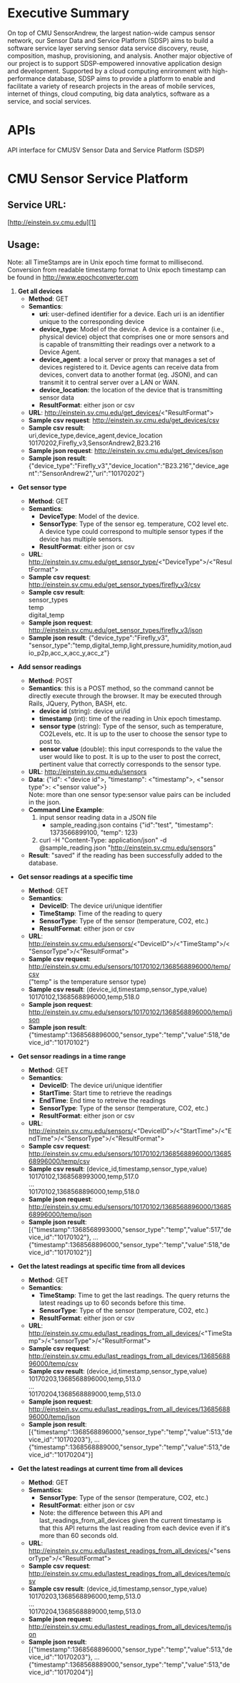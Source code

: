 Executive Summary
=================
On top of CMU SensorAndrew, the largest nation-wide campus sensor network, our Sensor Data and Service Platform (SDSP) 
aims to build a software service layer serving sensor data service discovery, reuse, composition, mashup, provisioning, and 
analysis. Another major objective of our project is to support SDSP-empowered innovative application design and 
development. Supported by a cloud computing enrironment with high-performance database, SDSP aims to provide a platform 
to enable and facilitate a variety of research projects in the areas of mobile services, internet of things, 
cloud computing, big data analytics, software as a service, and social services.

APIs
====
API interface for CMUSV Sensor Data and Service Platform (SDSP)

CMU Sensor Service Platform
===========================

Service URL:
--------

[http://einstein.sv.cmu.edu][1]

Usage:
------

Note: all TimeStamps are in Unix epoch time format to millisecond. Conversion from readable timestamp format to Unix epoch timestamp can be found in http://www.epochconverter.com

1. **Get all devices**
    - **Method**: GET
    - **Semantics**:
        - **uri**: user-defined identifier for a device. Each uri is an identifier unique to the corresponding device
        - **device_type**: Model of the device. A device is a container (i.e., physical device) object that comprises one or more sensors and is capable of transmitting their readings over a network to a Device Agent.
        - **device_agent**: a local server or proxy that manages a set of devices registered to it. Device agents can receive data from devices, convert data to another format (eg. JSON), and can transmit it to central server over a LAN or WAN. 
        - **device_location**: the location of the device that is transmitting sensor data 
        - **ResultFormat**: either json or csv
    - **URL**: http://einstein.sv.cmu.edu/get_devices/<"ResultFormat">
    - **Sample csv request**: http://einstein.sv.cmu.edu/get_devices/csv
    - **Sample csv result**: <br/>
        uri,device_type,device_agent,device_location <br/>
        10170202,Firefly_v3,SensorAndrew2,B23.216
    - **Sample json request**: http://einstein.sv.cmu.edu/get_devices/json
    - **Sample json result**: {"device_type":"Firefly_v3","device_location":"B23.216","device_agent":"SensorAndrew2","uri":"10170202"}

- **Get sensor type**
    - **Method**: GET
    - **Semantics**:        
        - **DeviceType**: Model of the device.
        - **SensorType**: Type of the sensor eg. temperature, CO2 level etc. A device type could correspond to multiple sensor types if the device has multiple sensors.
        - **ResultFormat**: either json or csv
    - **URL**: http://einstein.sv.cmu.edu/get_sensor_type/<"DeviceType">/<"ResultFormat">
    - **Sample csv request**: http://einstein.sv.cmu.edu/get_sensor_types/firefly_v3/csv
    - **Sample csv result**: <br/>
        sensor_types<br/>
        temp<br/>
        digital_temp
    - **Sample json request**: http://einstein.sv.cmu.edu/get_sensor_types/firefly_v3/json        
    - **Sample json result**: {"device_type":"Firefly_v3", "sensor_type":"temp,digital_temp,light,pressure,humidity,motion,audio_p2p,acc_x,acc_y,acc_z"}


- **Add sensor readings**
    - **Method**: POST
    - **Semantics**: this is a POST method, so the command cannot be directly execute through the browser.  It may be executed through Rails, JQuery, Python, BASH, etc.
        - **device id** (string): device uri/id
        - **timestamp** (int): time of the reading in Unix epoch timestamp. 
        - **sensor type** (string): Type of the sensor, such as temperature, CO2Levels, etc. It is up to the user to choose the sensor type to post to.
        - **sensor value** (double): this input corresponds to the value the user would like to post. It is up to the user to post the correct, pertinent value that correctly corresponds to the sensor type.
    - **URL**: http://einstein.sv.cmu.edu/sensors
    - **Data**: {"id": <"device id">, "timestamp": <"timestamp">, <"sensor type">: <"sensor value">} 
        <br/> Note: more than one sensor type:sensor value pairs can be included in the json.   
    - **Command Line Example**: 
        1. input sensor reading data in a JSON file
            - sample_reading.json contains {"id":"test", "timestamp": 1373566899100, "temp": 123}
        2. curl -H "Content-Type: application/json" -d @sample_reading.json "http://einstein.sv.cmu.edu/sensors"
    - **Result**: "saved" if the reading has been successfully added to the database.

- **Get sensor readings at a specific time**
    - **Method**: GET
    - **Semantics**: 
        - **DeviceID**: The device uri/unique identifier
        - **TimeStamp**: Time of the reading to query
        - **SensorType**: Type of the sensor (temperature, CO2, etc.)
        - **ResultFormat**: either json or csv
    - **URL**: http://einstein.sv.cmu.edu/sensors/<"DeviceID">/<"TimeStamp">/<"SensorType">/<"ResultFormat">
    - **Sample csv request**: http://einstein.sv.cmu.edu/sensors/10170102/1368568896000/temp/csv<br/>("temp" is the temperature sensor type)
    - **Sample csv result**: (device_id,timestamp,sensor_type,value) </br>10170102,1368568896000,temp,518.0
    - **Sample json request**: http://einstein.sv.cmu.edu/sensors/10170102/1368568896000/temp/json
    - **Sample json result**: {"timestamp":1368568896000,"sensor_type":"temp","value":518,"device_id":"10170102"}

- **Get sensor readings in a time range**
    - **Method**: GET
    - **Semantics**:
        - **DeviceID**: The device uri/unique identifier
        - **StartTime**: Start time to retrieve the readings
        - **EndTime**: End time to retreive the readings
        - **SensorType**: Type of the sensor (temperature, CO2, etc.)
        - **ResultFormat**: either json or csv
    - **URL**: http://einstein.sv.cmu.edu/sensors/<"DeviceID">/<"StartTime">/<"EndTime">/<"SensorType">/<"ResultFormat">
    - **Sample csv request**: http://einstein.sv.cmu.edu/sensors/10170102/1368568896000/1368568996000/temp/csv
    - **Sample csv result**: (device_id,timestamp,sensor_type,value)<br/>
        10170102,1368568993000,temp,517.0 <br/>
        ... <br/>
        10170102,1368568896000,temp,518.0
    - **Sample json request**: http://einstein.sv.cmu.edu/sensors/10170102/1368568896000/1368568996000/temp/json
    - **Sample json result**: <br/>
        [{"timestamp":1368568993000,"sensor_type":"temp","value":517,"device_id":"10170102"},
        ... <br/>
        {"timestamp":1368568896000,"sensor_type":"temp","value":518,"device_id":"10170102"}]

- **Get the latest readings at specific time from all devices**
    - **Method**: GET
    - **Semantics**:
        - **TimeStamp**: Time to get the last readings. The query returns the latest readings up to 60 seconds before this time.
        - **SensorType**: Type of the sensor (temperature, CO2, etc.)
        - **ResultFormat**: either json or csv
    - **URL**: http://einstein.sv.cmu.edu/last_readings_from_all_devices/<"TimeStamp">/<"sensorType">/<"ResultFormat">
    - **Sample csv request**: http://einstein.sv.cmu.edu/last_readings_from_all_devices/1368568896000/temp/csv
    - **Sample csv result**: (device_id,timestamp,sensor_type,value) </br>
        10170203,1368568896000,temp,513.0 <br/>
        ... <br/>
        10170204,1368568889000,temp,513.0
    - **Sample json request**: http://einstein.sv.cmu.edu/last_readings_from_all_devices/1368568896000/temp/json
    - **Sample json result**: <br/>
        [{"timestamp":1368568896000,"sensor_type":"temp","value":513,"device_id":"10170203"},
        ... <br/>
        {"timestamp":1368568889000,"sensor_type":"temp","value":513,"device_id":"10170204"}]


- **Get the latest readings at current time from all devices**
    - **Method**: GET
    - **Semantics**:
        - **SensorType**: Type of the sensor (temperature, CO2, etc.)
        - **ResultFormat**: either json or csv
        - Note: the difference between this API and last_readings_from_all_devices given the current timestamp is that this API returns the last reading from each device even if it's more than 60 seconds old.
    - **URL**: http://einstein.sv.cmu.edu/lastest_readings_from_all_devices/<"sensorType">/<"ResultFormat">
    - **Sample csv request**: http://einstein.sv.cmu.edu/lastest_readings_from_all_devices/temp/csv     
    - **Sample csv result**: (device_id,timestamp,sensor_type,value) </br>
        10170203,1368568896000,temp,513.0 <br/>
        ... <br/>
        10170204,1368568889000,temp,513.0
    - **Sample json request**: http://einstein.sv.cmu.edu/lastest_readings_from_all_devices/temp/json
    - **Sample json result**: <br/>
        [{"timestamp":1368568896000,"sensor_type":"temp","value":513,"device_id":"10170203"},
        ... <br/>
        {"timestamp":1368568889000,"sensor_type":"temp","value":513,"device_id":"10170204"}]



[1]: http://einstein.sv.cmu.edu/ "Application Server runs in Smart Spaces Lab"

